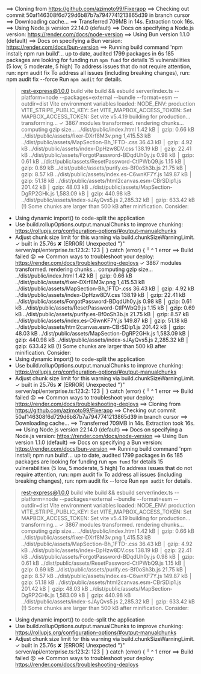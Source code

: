 ==> Cloning from https://github.com/azimoto99/Fixerapp
==> Checking out commit 50af146308f6d729d6b87b7a7947741213865d39 in branch cursor
==> Downloading cache...
==> Transferred 709MB in 14s. Extraction took 16s.
==> Using Node.js version 22.14.0 (default)
==> Docs on specifying a Node.js version: https://render.com/docs/node-version
==> Using Bun version 1.1.0 (default)
==> Docs on specifying a Bun version: https://render.com/docs/bun-version
==> Running build command 'npm install; npm run build'...
up to date, audited 1799 packages in 6s
185 packages are looking for funding
  run `npm fund` for details
15 vulnerabilities (5 low, 5 moderate, 5 high)
To address issues that do not require attention, run:
  npm audit fix
To address all issues (including breaking changes), run:
  npm audit fix --force
Run `npm audit` for details.
> rest-express@1.0.0 build
> vite build && esbuild server/index.ts --platform=node --packages=external --bundle --format=esm --outdir=dist
Vite environment variables loaded:
NODE_ENV: production
VITE_STRIPE_PUBLIC_KEY: Set
VITE_MAPBOX_ACCESS_TOKEN: Set
MAPBOX_ACCESS_TOKEN: Set
vite v5.4.19 building for production...
transforming...
✓ 3867 modules transformed.
rendering chunks...
computing gzip size...
../dist/public/index.html                              1.42 kB │ gzip:   0.66 kB
../dist/public/assets/fixer-DXrf8M3v.png           1,415.53 kB
../dist/public/assets/MapSection-Bh_1FTD-.css         36.43 kB │ gzip:   4.92 kB
../dist/public/assets/index-DpHzw8DV.css             138.19 kB │ gzip:  22.41 kB
../dist/public/assets/ForgotPassword-BDqdUh0y.js       0.98 kB │ gzip:   0.61 kB
../dist/public/assets/ResetPassword-CtIPWbQ9.js        1.15 kB │ gzip:   0.69 kB
../dist/public/assets/purify.es-Bf0oSh3b.js           21.75 kB │ gzip:   8.57 kB
../dist/public/assets/index.es-C6wnKF7Y.js           149.87 kB │ gzip:  51.18 kB
../dist/public/assets/html2canvas.esm-CBrSDip1.js    201.42 kB │ gzip:  48.03 kB
../dist/public/assets/MapSection-DgRP2GHk.js       1,583.09 kB │ gzip: 440.98 kB
../dist/public/assets/index-sJAyQvs5.js            2,285.32 kB │ gzip: 633.42 kB
(!) Some chunks are larger than 500 kB after minification. Consider:
- Using dynamic import() to code-split the application
- Use build.rollupOptions.output.manualChunks to improve chunking: https://rollupjs.org/configuration-options/#output-manualchunks
- Adjust chunk size limit for this warning via build.chunkSizeWarningLimit.
✓ built in 25.76s
✘ [ERROR] Unexpected "}"
    server/api/enterprise.ts:123:2:
      123 │   } catch (error) {
          ╵   ^
1 error
==> Build failed 😞
==> Common ways to troubleshoot your deploy: https://render.com/docs/troubleshooting-deploys
✓ 3867 modules transformed.
rendering chunks...
computing gzip size...
../dist/public/index.html                              1.42 kB │ gzip:   0.66 kB
../dist/public/assets/fixer-DXrf8M3v.png           1,415.53 kB
../dist/public/assets/MapSection-Bh_1FTD-.css         36.43 kB │ gzip:   4.92 kB
../dist/public/assets/index-DpHzw8DV.css             138.19 kB │ gzip:  22.41 kB
../dist/public/assets/ForgotPassword-BDqdUh0y.js       0.98 kB │ gzip:   0.61 kB
../dist/public/assets/ResetPassword-CtIPWbQ9.js        1.15 kB │ gzip:   0.69 kB
../dist/public/assets/purify.es-Bf0oSh3b.js           21.75 kB │ gzip:   8.57 kB
../dist/public/assets/index.es-C6wnKF7Y.js           149.87 kB │ gzip:  51.18 kB
../dist/public/assets/html2canvas.esm-CBrSDip1.js    201.42 kB │ gzip:  48.03 kB
../dist/public/assets/MapSection-DgRP2GHk.js       1,583.09 kB │ gzip: 440.98 kB
../dist/public/assets/index-sJAyQvs5.js            2,285.32 kB │ gzip: 633.42 kB
(!) Some chunks are larger than 500 kB after minification. Consider:
- Using dynamic import() to code-split the application
- Use build.rollupOptions.output.manualChunks to improve chunking: https://rollupjs.org/configuration-options/#output-manualchunks
- Adjust chunk size limit for this warning via build.chunkSizeWarningLimit.
✓ built in 25.76s
✘ [ERROR] Unexpected "}"
    server/api/enterprise.ts:123:2:
      123 │   } catch (error) {
          ╵   ^
1 error
==> Build failed 😞
==> Common ways to troubleshoot your deploy: https://render.com/docs/troubleshooting-deploys
==> Cloning from https://github.com/azimoto99/Fixerapp
==> Checking out commit 50af146308f6d729d6b87b7a7947741213865d39 in branch cursor
==> Downloading cache...
==> Transferred 709MB in 14s. Extraction took 16s.
==> Using Node.js version 22.14.0 (default)
==> Docs on specifying a Node.js version: https://render.com/docs/node-version
==> Using Bun version 1.1.0 (default)
==> Docs on specifying a Bun version: https://render.com/docs/bun-version
==> Running build command 'npm install; npm run build'...
up to date, audited 1799 packages in 6s
185 packages are looking for funding
  run `npm fund` for details
15 vulnerabilities (5 low, 5 moderate, 5 high)
To address issues that do not require attention, run:
  npm audit fix
To address all issues (including breaking changes), run:
  npm audit fix --force
Run `npm audit` for details.
> rest-express@1.0.0 build
> vite build && esbuild server/index.ts --platform=node --packages=external --bundle --format=esm --outdir=dist
Vite environment variables loaded:
NODE_ENV: production
VITE_STRIPE_PUBLIC_KEY: Set
VITE_MAPBOX_ACCESS_TOKEN: Set
MAPBOX_ACCESS_TOKEN: Set
vite v5.4.19 building for production...
transforming...
✓ 3867 modules transformed.
rendering chunks...
computing gzip size...
../dist/public/index.html                              1.42 kB │ gzip:   0.66 kB
../dist/public/assets/fixer-DXrf8M3v.png           1,415.53 kB
../dist/public/assets/MapSection-Bh_1FTD-.css         36.43 kB │ gzip:   4.92 kB
../dist/public/assets/index-DpHzw8DV.css             138.19 kB │ gzip:  22.41 kB
../dist/public/assets/ForgotPassword-BDqdUh0y.js       0.98 kB │ gzip:   0.61 kB
../dist/public/assets/ResetPassword-CtIPWbQ9.js        1.15 kB │ gzip:   0.69 kB
../dist/public/assets/purify.es-Bf0oSh3b.js           21.75 kB │ gzip:   8.57 kB
../dist/public/assets/index.es-C6wnKF7Y.js           149.87 kB │ gzip:  51.18 kB
../dist/public/assets/html2canvas.esm-CBrSDip1.js    201.42 kB │ gzip:  48.03 kB
../dist/public/assets/MapSection-DgRP2GHk.js       1,583.09 kB │ gzip: 440.98 kB
../dist/public/assets/index-sJAyQvs5.js            2,285.32 kB │ gzip: 633.42 kB
(!) Some chunks are larger than 500 kB after minification. Consider:
- Using dynamic import() to code-split the application
- Use build.rollupOptions.output.manualChunks to improve chunking: https://rollupjs.org/configuration-options/#output-manualchunks
- Adjust chunk size limit for this warning via build.chunkSizeWarningLimit.
✓ built in 25.76s
✘ [ERROR] Unexpected "}"
    server/api/enterprise.ts:123:2:
      123 │   } catch (error) {
          ╵   ^
1 error
==> Build failed 😞
==> Common ways to troubleshoot your deploy: https://render.com/docs/troubleshooting-deploys
